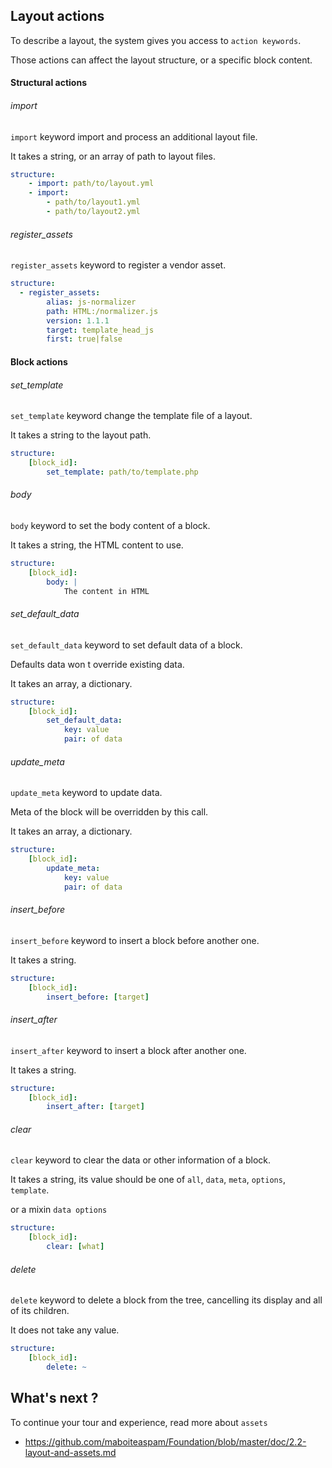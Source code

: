 ## Layout actions

To describe a layout, the system
gives you access to `action keywords`.

Those actions can affect the layout structure,
or a specific block content.

#### Structural actions

###### import

`import` keyword import
and process an additional layout file.

It takes a string, or an array of path to layout files.

```yml
structure:
    - import: path/to/layout.yml
    - import:
        - path/to/layout1.yml
        - path/to/layout2.yml
```

###### register_assets
`register_assets` keyword to register a vendor asset.

```yml
structure:
  - register_assets:
        alias: js-normalizer
        path: HTML:/normalizer.js
        version: 1.1.1
        target: template_head_js
        first: true|false
```

#### Block actions

###### set_template
`set_template` keyword change the template file of a layout.

It takes a string to the layout path.

```yml
structure:
    [block_id]:
        set_template: path/to/template.php
```

###### body
`body` keyword to set the body content of a block.

It takes a string, the HTML content to use.

```yml
structure:
    [block_id]:
        body: |
            The content in HTML
```

###### set_default_data
`set_default_data` keyword to set default data of a block.

Defaults data won t override existing data.

It takes an array, a dictionary.

```yml
structure:
    [block_id]:
        set_default_data:
            key: value
            pair: of data
```

###### update_meta
`update_meta` keyword to update data.

Meta of the block will be overridden by this call.

It takes an array, a dictionary.

```yml
structure:
    [block_id]:
        update_meta:
            key: value
            pair: of data
```

###### insert_before
`insert_before` keyword to insert a block before another one.

It takes a string.

```yml
structure:
    [block_id]:
        insert_before: [target]
```

###### insert_after
`insert_after` keyword to insert a block after another one.

It takes a string.

```yml
structure:
    [block_id]:
        insert_after: [target]
```

###### clear
`clear` keyword to clear the data or other information of a block.

It takes a string, its value should be one of
`all`, `data`, `meta`, `options`, `template`.

or a mixin `data options`

```yml
structure:
    [block_id]:
        clear: [what]
```

###### delete
`delete` keyword to delete a block from the tree,
cancelling its display and all of its children.

It does not take any value.

```yml
structure:
    [block_id]:
        delete: ~
```

## What's next ?

To continue your tour and experience, read more about `assets`

- https://github.com/maboiteaspam/Foundation/blob/master/doc/2.2-layout-and-assets.md
